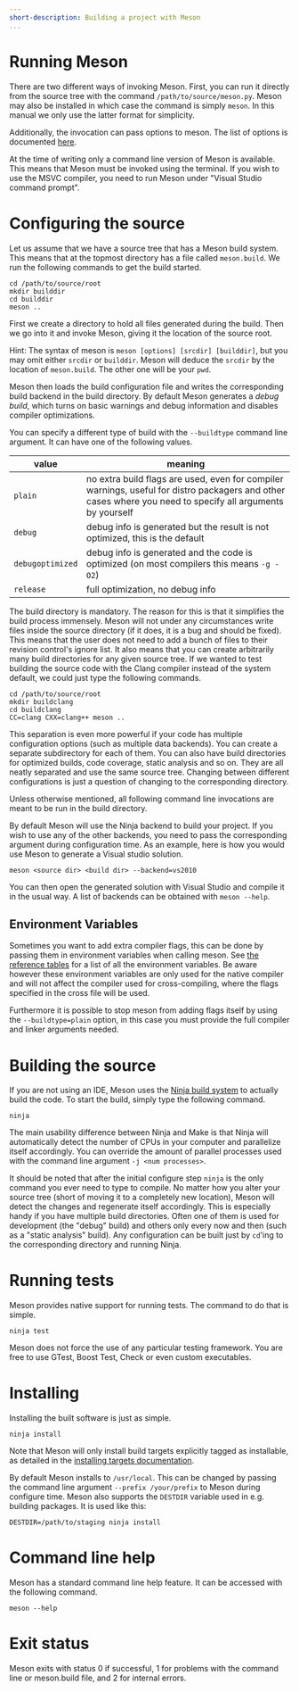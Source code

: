 ```yaml
---
short-description: Building a project with Meson
...
```


# Running Meson

There are two different ways of invoking Meson. First, you can run it directly
from the source tree with the command `/path/to/source/meson.py`. Meson may
also be installed in which case the command is simply `meson`. In this manual
we only use the latter format for simplicity.

Additionally, the invocation can pass options to meson. The list of options is
documented [here](Builtin-options.md).

At the time of writing only a command line version of Meson is available. This
means that Meson must be invoked using the terminal. If you wish to use the
MSVC compiler, you need to run Meson under "Visual Studio command prompt".

Configuring the source
==

Let us assume that we have a source tree that has a Meson build system. This
means that at the topmost directory has a file called `meson.build`. We run the
following commands to get the build started.


    cd /path/to/source/root
    mkdir builddir
    cd builddir
    meson ..

First we create a directory to hold all files generated during the build. Then
we go into it and invoke Meson, giving it the location of the source root.

Hint: The syntax of meson is `meson [options] [srcdir] [builddir]`, but you may
omit either `srcdir` or `builddir`. Meson will deduce the `srcdir` by the
location of `meson.build`. The other one will be your `pwd`.

Meson then loads the build configuration file and writes the corresponding
build backend in the build directory. By default Meson generates a *debug
build*, which turns on basic warnings and debug information and disables
compiler optimizations.

You can specify a different type of build with the `--buildtype` command line
argument. It can have one of the following values.

| value            | meaning                                                                                                                                                    |
| ------           | --------                                                                                                                                                   |
| `plain`          | no extra build flags are used, even for compiler warnings, useful for distro packagers and other cases where you need to specify all arguments by yourself |
| `debug`          | debug info is generated but the result is not optimized, this is the default                                                                               |
| `debugoptimized` | debug info is generated and the code is optimized (on most compilers this means `-g -O2`)                                                                  |
| `release`        | full optimization, no debug info                                                                                                                           |

The build directory is mandatory. The reason for this is that it simplifies the
build process immensely. Meson will not under any circumstances write files
inside the source directory (if it does, it is a bug and should be fixed). This
means that the user does not need to add a bunch of files to their revision
control's ignore list. It also means that you can create arbitrarily many build
directories for any given source tree. If we wanted to test building the source
code with the Clang compiler instead of the system default, we could just type
the following commands.

    cd /path/to/source/root
    mkdir buildclang
    cd buildclang
    CC=clang CXX=clang++ meson ..

This separation is even more powerful if your code has multiple configuration
options (such as multiple data backends). You can create a separate
subdirectory for each of them. You can also have build directories for
optimized builds, code coverage, static analysis and so on. They are all neatly
separated and use the same source tree. Changing between different
configurations is just a question of changing to the corresponding directory.

Unless otherwise mentioned, all following command line invocations are meant to
be run in the build directory.

By default Meson will use the Ninja backend to build your project. If you wish
to use any of the other backends, you need to pass the corresponding argument
during configuration time. As an example, here is how you would use Meson to
generate a Visual studio solution.

    meson <source dir> <build dir> --backend=vs2010

You can then open the generated solution with Visual Studio and compile it in
the usual way. A list of backends can be obtained with `meson --help`.

Environment Variables
--

Sometimes you want to add extra compiler flags, this can be done by passing
them in environment variables when calling meson. See [the reference
tables](Reference-tables.md#compiler-and-linker-flag-envrionment-variables) for
a list of all the environment variables. Be aware however these environment
variables are only used for the native compiler and will not affect the
compiler used for cross-compiling, where the flags specified in the cross file
will be used.

Furthermore it is possible to stop meson from adding flags itself by using the
`--buildtype=plain` option, in this case you must provide the full compiler and
linker arguments needed.

Building the source
==

If you are not using an IDE, Meson uses the [Ninja build
system](https://ninja-build.org/) to actually build the code. To start the
build, simply type the following command.

    ninja

The main usability difference between Ninja and Make is that Ninja will
automatically detect the number of CPUs in your computer and parallelize itself
accordingly. You can override the amount of parallel processes used with the
command line argument `-j <num processes>`.

It should be noted that after the initial configure step `ninja` is the only
command you ever need to type to compile. No matter how you alter your source
tree (short of moving it to a completely new location), Meson will detect the
changes and regenerate itself accordingly. This is especially handy if you have
multiple build directories. Often one of them is used for development (the
"debug" build) and others only every now and then (such as a "static analysis"
build). Any configuration can be built just by `cd`'ing to the corresponding
directory and running Ninja.

Running tests
==

Meson provides native support for running tests. The command to do that is
simple.

    ninja test

Meson does not force the use of any particular testing framework. You are free
to use GTest, Boost Test, Check or even custom executables.

Installing
==

Installing the built software is just as simple.

    ninja install

Note that Meson will only install build targets explicitly tagged as
installable, as detailed in the [installing targets
documentation](Installing.md).

By default Meson installs to `/usr/local`. This can be changed by passing the
command line argument `--prefix /your/prefix` to Meson during configure time.
Meson also supports the `DESTDIR` variable used in e.g. building packages. It
is used like this:

    DESTDIR=/path/to/staging ninja install

Command line help
==

Meson has a standard command line help feature. It can be accessed with the
following command.

    meson --help

Exit status
==

Meson exits with status 0 if successful, 1 for problems with the command line
or meson.build file, and 2 for internal errors.
